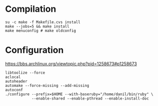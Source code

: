 # Compilation

    su -c make -f Makefile.cvs install
    make --jobs=5 && make install
    make menuconfig # make oldconfig

# Configuration

<https://bbs.archlinux.org/viewtopic.php?pid=1258673#p1258673>

    libtoolize --force
    aclocal
    autoheader
    automake --force-missing --add-missing
    autoconf
    ./configure --prefix=$HOME --with-baseruby="/home/danil/bin/ruby" \
                --enable-shared --enable-pthread --enable-install-doc
